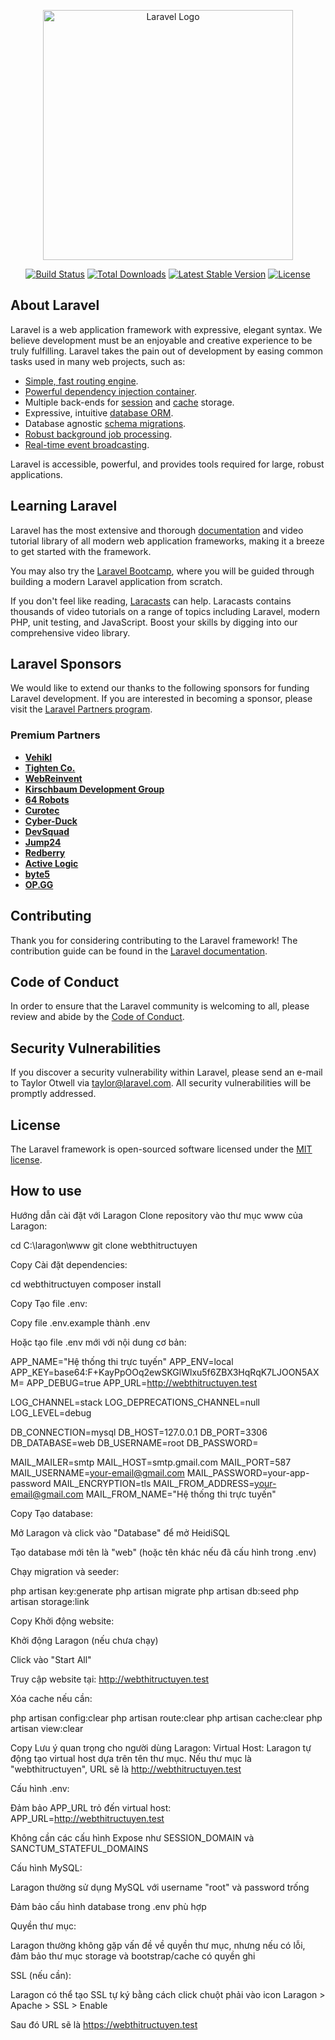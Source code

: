 <p align="center"><a href="https://laravel.com" target="_blank"><img src="https://raw.githubusercontent.com/laravel/art/master/logo-lockup/5%20SVG/2%20CMYK/1%20Full%20Color/laravel-logolockup-cmyk-red.svg" width="400" alt="Laravel Logo"></a></p>

<p align="center">
<a href="https://github.com/laravel/framework/actions"><img src="https://github.com/laravel/framework/workflows/tests/badge.svg" alt="Build Status"></a>
<a href="https://packagist.org/packages/laravel/framework"><img src="https://img.shields.io/packagist/dt/laravel/framework" alt="Total Downloads"></a>
<a href="https://packagist.org/packages/laravel/framework"><img src="https://img.shields.io/packagist/v/laravel/framework" alt="Latest Stable Version"></a>
<a href="https://packagist.org/packages/laravel/framework"><img src="https://img.shields.io/packagist/l/laravel/framework" alt="License"></a>
</p>

## About Laravel

Laravel is a web application framework with expressive, elegant syntax. We believe development must be an enjoyable and creative experience to be truly fulfilling. Laravel takes the pain out of development by easing common tasks used in many web projects, such as:

- [Simple, fast routing engine](https://laravel.com/docs/routing).
- [Powerful dependency injection container](https://laravel.com/docs/container).
- Multiple back-ends for [session](https://laravel.com/docs/session) and [cache](https://laravel.com/docs/cache) storage.
- Expressive, intuitive [database ORM](https://laravel.com/docs/eloquent).
- Database agnostic [schema migrations](https://laravel.com/docs/migrations).
- [Robust background job processing](https://laravel.com/docs/queues).
- [Real-time event broadcasting](https://laravel.com/docs/broadcasting).

Laravel is accessible, powerful, and provides tools required for large, robust applications.

## Learning Laravel

Laravel has the most extensive and thorough [documentation](https://laravel.com/docs) and video tutorial library of all modern web application frameworks, making it a breeze to get started with the framework.

You may also try the [Laravel Bootcamp](https://bootcamp.laravel.com), where you will be guided through building a modern Laravel application from scratch.

If you don't feel like reading, [Laracasts](https://laracasts.com) can help. Laracasts contains thousands of video tutorials on a range of topics including Laravel, modern PHP, unit testing, and JavaScript. Boost your skills by digging into our comprehensive video library.

## Laravel Sponsors

We would like to extend our thanks to the following sponsors for funding Laravel development. If you are interested in becoming a sponsor, please visit the [Laravel Partners program](https://partners.laravel.com).

### Premium Partners

- **[Vehikl](https://vehikl.com/)**
- **[Tighten Co.](https://tighten.co)**
- **[WebReinvent](https://webreinvent.com/)**
- **[Kirschbaum Development Group](https://kirschbaumdevelopment.com)**
- **[64 Robots](https://64robots.com)**
- **[Curotec](https://www.curotec.com/services/technologies/laravel/)**
- **[Cyber-Duck](https://cyber-duck.co.uk)**
- **[DevSquad](https://devsquad.com/hire-laravel-developers)**
- **[Jump24](https://jump24.co.uk)**
- **[Redberry](https://redberry.international/laravel/)**
- **[Active Logic](https://activelogic.com)**
- **[byte5](https://byte5.de)**
- **[OP.GG](https://op.gg)**

## Contributing

Thank you for considering contributing to the Laravel framework! The contribution guide can be found in the [Laravel documentation](https://laravel.com/docs/contributions).

## Code of Conduct

In order to ensure that the Laravel community is welcoming to all, please review and abide by the [Code of Conduct](https://laravel.com/docs/contributions#code-of-conduct).

## Security Vulnerabilities

If you discover a security vulnerability within Laravel, please send an e-mail to Taylor Otwell via [taylor@laravel.com](mailto:taylor@laravel.com). All security vulnerabilities will be promptly addressed.

## License

The Laravel framework is open-sourced software licensed under the [MIT license](https://opensource.org/licenses/MIT).

## How to use 
Hướng dẫn cài đặt với Laragon
Clone repository vào thư mục www của Laragon:

cd C:\laragon\www
git clone <repository-url> webthitructuyen

Copy
Cài đặt dependencies:

cd webthitructuyen
composer install

Copy
Tạo file .env:

Copy file .env.example thành .env

Hoặc tạo file .env mới với nội dung cơ bản:

APP_NAME="Hệ thống thi trực tuyến"
APP_ENV=local
APP_KEY=base64:F+KayPpOOq2ewSKGlWlxu5f6ZBX3HqRqK7LJOON5AXM=
APP_DEBUG=true
APP_URL=http://webthitructuyen.test

LOG_CHANNEL=stack
LOG_DEPRECATIONS_CHANNEL=null
LOG_LEVEL=debug

DB_CONNECTION=mysql
DB_HOST=127.0.0.1
DB_PORT=3306
DB_DATABASE=web
DB_USERNAME=root
DB_PASSWORD=

MAIL_MAILER=smtp
MAIL_HOST=smtp.gmail.com
MAIL_PORT=587
MAIL_USERNAME=your-email@gmail.com
MAIL_PASSWORD=your-app-password
MAIL_ENCRYPTION=tls
MAIL_FROM_ADDRESS=your-email@gmail.com
MAIL_FROM_NAME="Hệ thống thi trực tuyến"


Copy
Tạo database:

Mở Laragon và click vào "Database" để mở HeidiSQL

Tạo database mới tên là "web" (hoặc tên khác nếu đã cấu hình trong .env)

Chạy migration và seeder:

php artisan key:generate
php artisan migrate
php artisan db:seed
php artisan storage:link

Copy
Khởi động website:

Khởi động Laragon (nếu chưa chạy)

Click vào "Start All"

Truy cập website tại: http://webthitructuyen.test

Xóa cache nếu cần:

php artisan config:clear
php artisan route:clear
php artisan cache:clear
php artisan view:clear

Copy
Lưu ý quan trọng cho người dùng Laragon:
Virtual Host: Laragon tự động tạo virtual host dựa trên tên thư mục. Nếu thư mục là "webthitructuyen", URL sẽ là http://webthitructuyen.test

Cấu hình .env:

Đảm bảo APP_URL trỏ đến virtual host: APP_URL=http://webthitructuyen.test

Không cần các cấu hình Expose như SESSION_DOMAIN và SANCTUM_STATEFUL_DOMAINS

Cấu hình MySQL:

Laragon thường sử dụng MySQL với username "root" và password trống

Đảm bảo cấu hình database trong .env phù hợp

Quyền thư mục:

Laragon thường không gặp vấn đề về quyền thư mục, nhưng nếu có lỗi, đảm bảo thư mục storage và bootstrap/cache có quyền ghi

SSL (nếu cần):

Laragon có thể tạo SSL tự ký bằng cách click chuột phải vào icon Laragon > Apache > SSL > Enable

Sau đó URL sẽ là https://webthitructuyen.test
